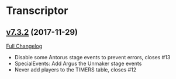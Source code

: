 # Transcriptor

## [v7.3.2](https://github.com/BigWigsMods/Transcriptor/tree/v7.3.2) (2017-11-29)
[Full Changelog](https://github.com/BigWigsMods/Transcriptor/compare/v7.3.1...v7.3.2)

- Disable some Antorus stage events to prevent errors, closes #13  
- SpecialEvents: Add Argus the Unmaker stage events  
- Never add players to the TIMERS table, closes #12  
